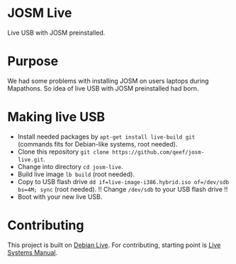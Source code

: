 # JOSM Live
Live USB with JOSM preinstalled.

# Purpose
We had some problems with installing JOSM on users laptops during Mapathons. So
idea of live USB with JOSM preinstalled had born.

# Making live USB
* Install needed packages by `apt-get install live-build git` (commands fits for
  Debian-like systems, root needed).
* Clone this repository `git clone https://github.com/qeef/josm-live.git`.
* Change into directory `cd josm-live`.
* Build live image `lb build` (root needed).
* Copy to USB flash drive `dd if=live-image-i386.hybrid.iso of=/dev/sdb bs=4M;
  sync` (root needed). !! Change `/dev/sdb` to your USB flash drive !!
* Boot with your new live USB.

# Contributing
This project is built on [Debian Live](https://wiki.debian.org/DebianLive/). For contributing, starting point is [Live Systems Manual](https://debian-live.alioth.debian.org/live-manual/stable/manual/html/live-manual.en.html).
